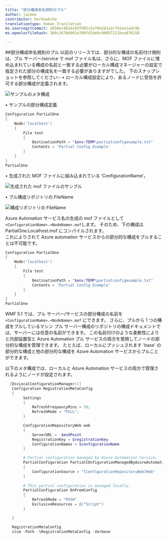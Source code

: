 ```yaml
---
title: "部分構成命名規則のプル"
author: jaimeo
contributor: berheabrha
translationtype: Human Translation
ms.sourcegitcommit: a656ec981dc03fd95c5e70e2d1a2c741ee1adc9b
ms.openlocfilehash: 368c26766961e760fd2de8c99057121bea076158

---
```


##部分構成命名規則のプル
以前のリリースでは、部分的な構成の名前付け規則は、プル サーバー/service で mof ファイル名は、さらに、MOF ファイルに埋め込まれている構成の名前と一致する必要がローカル構成マネージャーの設定で指定された部分の構成名を一致する必要がありますがでした。 下のスナップショットを参照してください:- •   ローカル構成設定により、あるノードに受信を許可する部分構成が定義されます。

![サンプルのメタ構成](../../images/MetaConfigPartialOne.png)

•   サンプルの部分構成定義 

```Powershell
Configuration PartialOne
{
    Node('localhost')
    {
        File test 
        {
            DestinationPath = "$env:TEMP\partialconfigexample.txt"
            Contents = 'Partial Config Example'
        }
    }
}
PartialOne
```

•   生成された MOF ファイルに組み込まれている ‘ConfigurationName’。

![生成された mof ファイルのサンプル](../../images/PartialGeneratedMof.png)

•   プル構成リポジトリの FileName 

![構成リポジトリの FileName](../../images/PartialInConfigRepository.png)

Azure Automation サービス名の生成の mof ファイルとして ``<ConfigurationName>.<NodeName>.mof``します。 そのため、下の構成は PartialOne.Localhost.mof にコンパイルされます。  
これによりされて Azure automation サービスからの部分的な構成をプルすることは不可能です。

```Powershell
Configuration PartialOne
{
    Node('localhost')
    {
        File test 
        {
            DestinationPath = "$env:TEMP\partialconfigexample.txt"
            Contents = 'Partial Config Example'
        }
    }
}
PartialOne
```

WMF 5.1 では、プル サーバー/サービスの部分構成の名前を ``<ConfigurationName>.<NodeName>.mof`` にできます。 さらに、プルから 1 つの構成をプルしているマシン プル サーバー構成のリポジトリの構成ドキュメントでは、サーバーには任意の名前ができます。 この名前付けのような柔軟性によりと内部設置型と Azure Automation プル サービスの両方を使用してノードの部分的な構成を管理できます。 たとえば、ローカルにプッシュされます 'base' の部分的な構成と他の部分的な構成を Azure Automation サービスからプルことができます。

以下のメタ構成では、ローカルと Azure Automation サービスの両方で管理されるようにノードが設定されます。

```Powershell
  [DscLocalConfigurationManager()]
   Configuration RegistrationMetaConfig
   {
        Settings
        {
            RefreshFrequencyMins = 30;
            RefreshMode = "PULL";            
        }

        ConfigurationRepositoryWeb web
        {
            ServerURL =  $endPoint
            RegistrationKey = $registrationKey
            ConfigurationNames = $configurationName
        }

        # Partial configuration managed by Azure Automation Service.
        PartialConfiguration PartialCOnfigurationManagedByAzureAutomation
        {
            ConfigurationSource = "[ConfigurationRepositoryWeb]Web"   
        }
    
        # This partial configuration is managed locally.
        PartialConfiguration OnPremConfig
        {
            RefreshMode = "PUSH"
            ExclusiveResources = @("Script")
        }

   }

   RegistrationMetaConfig
   slcm -Path .\RegistrationMetaConfig -Verbose
 ```





<!--HONumber=Oct16_HO1-->


